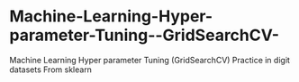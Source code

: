 # Machine-Learning-Hyper-parameter-Tuning--GridSearchCV-
 Machine Learning Hyper parameter Tuning (GridSearchCV) Practice in digit datasets From sklearn
